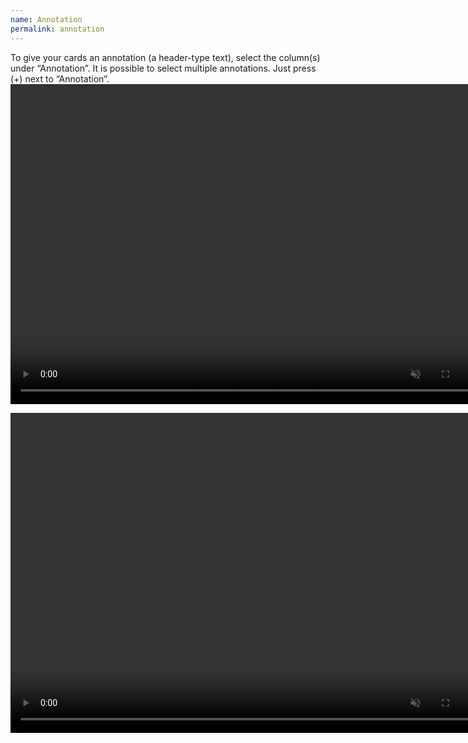 ```yaml
---
name: Annotation
permalink: annotation
---
```

To give your cards an annotation (a header-type text), select the column(s) under “Annotation”.
It is possible to select multiple annotations. Just press (+) next to “Annotation”.
<video controls muted width="768" height="512">
  <source src="../assets/webms/annotation1.webm" type="video/webm">
</video>

<video controls muted width="768" height="512">
  <source src="../assets/webms/annotation2.webm" type="video/webm">
</video>